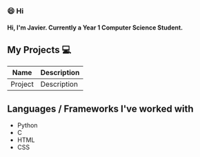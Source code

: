 ### 😄 Hi
#### Hi, I'm Javier. Currently a Year 1 Computer Science Student.





My Projects 💻
---

Name | Description
---|---
Project|Description




Languages / Frameworks I've worked with
---

* Python
* C
* HTML
* CSS
